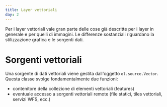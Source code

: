 ```yaml
---
title: Layer vettoriali
day: 2
---
```

Per i layer vettoriali vale gran parte delle cose già descritte per i layer in generale e per quelli di immagini. Le differenze sostanziali riguardano la stilizzazione grafica e le sorgenti dati.

# Sorgenti vettoriali #
Una sorgente di dati vettoriali viene gestita dall'oggetto `ol.source.Vector`. Questa classe svolge fondamentalmente due funzioni:

* contenitore della collezione di elementi vettoriali (features)
* eventuale accesso a sorgenti vettoriali remote (file statici, tiles vettoriali, servizi WFS, ecc.)

